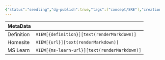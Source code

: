 ```yaml
---
{"status":"seedling","dg-publish":true,"tags":["concept/SRE"],"creation_date":"2024-05-06 13:18","definition":"undefined","ms-learn-url":"undefined","url":"undefined","aliases":null,"permalink":"/concepts/object-oriented-database/","dgPassFrontmatter":true}
---
```



| MetaData   |                                              |
| ---------- | -------------------------------------------- |
| Definition | `VIEW[{definition}][text(renderMarkdown)]`   |
| Homesite   | `VIEW[{url}][text(renderMarkdown)]`          |
| MS Learn   | `VIEW[{ms-learn-url}][text(renderMarkdown)]` |
